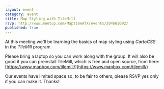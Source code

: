 ```yaml
---
layout: event
category: event
title: Map Styling with TileMill
rsvp: http://www.meetup.com/MaptimeATX/events/204661092/
published: true
---
```


At this meeting we'll be learning the basics of map styling using *CartoCSS* in the *TileMill* program.

Please bring a laptop so you can work along with the group. It will also be good if you can preinstall TileMill, which is free and open source, from here: [https://www.mapbox.com/tilemill/](https://www.mapbox.com/tilemill/)

Our events have limited space so, to be fair to others, please RSVP yes only if you can make it. Thanks!